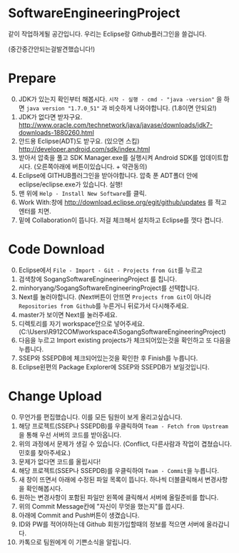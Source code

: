 SoftwareEngineeringProject
==========================
같이 작업하게될 공간입니다. 우리는 Eclipse랑 Github플러그인을 쓸겁니다.

(중간중간안되는걸발견했습니다!)

# Prepare
0. JDK가 있는지 확인부터 해봅시다.
  `시작 - 실행 - cmd - "java -version"` 을 하면 `java version "1.7.0_51"` 과 비슷하게 나와야합니다. (1.8이면 안되요!)
1. JDK가 없다면 받자구요. http://www.oracle.com/technetwork/java/javase/downloads/jdk7-downloads-1880260.html
2. 안드용 Eclipse(ADT)도 받구요. (있으면 스킵) http://developer.android.com/sdk/index.html
3. 받아서 압축을 풀고 SDK Manager.exe를 실행시켜 Android SDK를 업데이트합시다. (오른쪽아래에 버튼이있습니다. + 약관동의)
4. Eclipse에 GITHUB플러그인을 받아야합니다. 압축 푼 ADT폴더 안에 eclipse/eclipse.exe가 있습니다. 실행!
5. 맨 위에 `Help - Install New Software`를 클릭.
6. Work With:창에 http://download.eclipse.org/egit/github/updates 를 적고 엔터를 치면.
7. 밑에 Collaboration이 뜹니다. 저걸 체크해서 설치하고 Eclipse를 껏다 켭니다.

# Code Download
0. Eclipse에서 `File - Import - Git - Projects from Git`를 누르고
1. 검색창에 SogangSoftwareEngineeringProject 를 칩니다.
2. minhoryang/SogangSoftwareEngineeringProject를 선택합니다.
3. Next를 눌러야합니다. (Next버튼이 안뜨면 `Projects from Git`이 아니라 `Repositories from Github`를 누른거니 뒤로가서 다시해주세요.
4. master가 보이면 Next를 눌러주세요.
5. 디렉토리를 자기 workspace안으로 넣어주세요. (C:\Users\R912COM\workspace4\SogangSoftwareEngineeringProject)
6. 다음을 누르고 Import existing projects가 체크되어있는것을 확인하고 또 다음을 누릅니다.
7. SSEP와 SSEPDB에 체크되어있는것을 확인한 후 Finish를 누릅니다.
8. Eclipse왼편의 Package Explorer에 SSEP와 SSEPDB가 보일것입니다.

# Change Upload
0. 무언가를 편집했습니다. 이를 모든 팀원이 보게 올리고싶습니다.
1. 해당 프로젝트(SSEP나 SSEPDB)를 우클릭하여 `Team - Fetch from Upstream`을 통해 우선 서버의 코드를 받아옵니다.
2. 위의 과정에서 문제가 생길 수 있습니다. (Conflict, 다른사람과 작업이 겹쳤습니다. 민호를 찾아주세요.)
3. 문제가 없다면 코드를 올립시다!
4. 해당 프로젝트(SSEP나 SSEPDB)를 우클릭하여 `Team - Commit`을 누릅니다.
5. 새 창이 뜨면서 아래에 수정된 파일 목록이 뜹니다. 하나씩 더블클릭해서 변경사항을 확인해봅시다.
6. 원하는 변경사항이 포함된 파일만 왼쪽에 클릭해서 서버에 올릴준비를 합니다.
7. 위의 Commit Message칸에 "자신이 무엇을 했는지"를 씁시다.
8. 아래에 Commit and Push버튼이 생겼습니다.
9. ID와 PW를 적어야하는데 Github 회원가입할때의 정보를 적으면 서버에 올라갑니다.
10. 카톡으로 팀원에게 이 기쁜소식을 알립니다.
